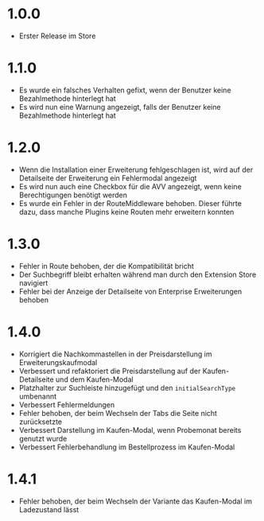 # 1.0.0
- Erster Release im Store

# 1.1.0
- Es wurde ein falsches Verhalten gefixt, wenn der Benutzer keine Bezahlmethode hinterlegt hat
- Es wird nun eine Warnung angezeigt, falls der Benutzer keine Bezahlmethode hinterlegt hat

# 1.2.0
- Wenn die Installation einer Erweiterung fehlgeschlagen ist, wird auf der Detailseite der Erweiterung ein Fehlermodal angezeigt
- Es wird nun auch eine Checkbox für die AVV angezeigt, wenn keine Berechtigungen benötigt werden
- Es wurde ein Fehler in der RouteMiddleware behoben. Dieser führte dazu, dass manche Plugins keine Routen mehr erweitern konnten

# 1.3.0
- Fehler in Route behoben, der die Kompatibilität bricht
- Der Suchbegriff bleibt erhalten während man durch den Extension Store navigiert
- Fehler bei der Anzeige der Detailseite von Enterprise Erweiterungen behoben 

# 1.4.0
- Korrigiert die Nachkommastellen in der Preisdarstellung im Erweiterungskaufmodal
- Verbessert und refaktoriert die Preisdarstellung auf der Kaufen-Detailseite und dem Kaufen-Modal
- Platzhalter zur Suchleiste hinzugefügt und den `initialSearchType` umbenannt
- Verbessert Fehlermeldungen
- Fehler behoben, der beim Wechseln der Tabs die Seite nicht zurücksetzte
- Verbessert Darstellung im Kaufen-Modal, wenn Probemonat bereits genutzt wurde
- Verbessert Fehlerbehandlung im Bestellprozess im Kaufen-Modal

# 1.4.1
- Fehler behoben, der beim Wechseln der Variante das Kaufen-Modal im Ladezustand lässt
